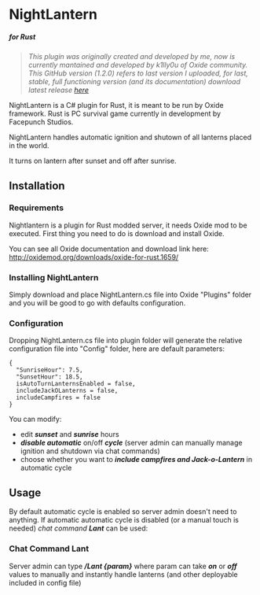 # NightLantern 
##### for Rust


>_This plugin was originally created and developed by me, now is currently mantained and developed by k1lly0u of Oxide community. This GitHub version (1.2.0) refers to last version I uploaded, for last, stable, full functioning version (and its documentation) download latest release [here](http://oxidemod.org/downloads/oxide-for-rust.1659/)_

NightLantern is a C# plugin for Rust, it is meant to be run by Oxide framework.
Rust is PC survival game currently in development by Facepunch Studios.

NightLantern handles automatic ignition and shutown of all lanterns placed in the world. 

It turns on lantern after sunset and off after sunrise.

## Installation
### Requirements
Nightlantern is a plugin for Rust modded server, it needs Oxide mod to be executed. First thing you need to do is download and install Oxide.

You can see all Oxide documentation and download link here:
http://oxidemod.org/downloads/oxide-for-rust.1659/

### Installing NightLantern
Simply download and place NightLantern.cs file into Oxide "Plugins" folder and you will be good to go with defaults configuration.

### Configuration
Dropping NightLantern.cs file into plugin folder will generate the relative 
configuration file into "Config" folder, here are default parameters:

```
{
  "SunriseHour": 7.5, 
  "SunsetHour": 18.5,
  isAutoTurnLanternsEnabled = false,
  includeJackOLanterns = false,
  includeCampfires = false
}
```
You can modify:
- edit **_sunset_** and **_sunrise_** hours
- **_disable automatic_** on/off **_cycle_** (server admin can manually manage ignition and shutdown via chat commands)
- choose whether you want to **_include campfires and Jack-o-Lantern_** in automatic cycle

## Usage
By default automatic cycle is enabled so server admin doesn't need to anything. If automatic automatic cycle is disabled (or a manual touch is needed) _chat command **Lant**_ can be used:

### Chat Command Lant
Server admin can type **_/Lant {param}_** where param can take **_on_** or **_off_** values to manually and instantly handle lanterns (and other deployable included in config file)

